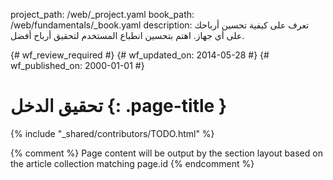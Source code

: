 project_path: /web/_project.yaml
book_path: /web/fundamentals/_book.yaml
description: تعرف على كيفية تحسين أرباحك على أي جهاز. اهتم بتحسين انطباع المستخدم لتحقيق أرباح أفضل.

{# wf_review_required #}
{# wf_updated_on: 2014-05-28 #}
{# wf_published_on: 2000-01-01 #}

# تحقيق الدخل {: .page-title }

{% include "_shared/contributors/TODO.html" %}



{% comment %}
Page content will be output by the section layout based on the article collection matching page.id
{% endcomment %}


